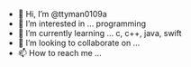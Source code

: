 - 👋 Hi, I’m @ttyman0109a
- 👀 I’m interested in ... programming
- 🌱 I’m currently learning ... c, c++, java, swift
- 💞️ I’m looking to collaborate on ...
- 📫 How to reach me ...

<!---
ttyman0109a/ttyman0109a is a ✨ special ✨ repository because its `README.md` (this file) appears on your GitHub profile.
You can click the Preview link to take a look at your changes.
--->
